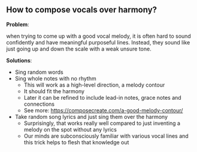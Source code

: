 ## How to compose vocals over harmony?

**Problem**: 

when trying to come up with a good vocal melody, it is often hard to sound confidently and have meaningful purposeful lines. Instead, they sound like just going up and down the scale with a weak unsure tone.

**Solutions**:

- Sing random words
- Sing whole notes with no rhythm
	- This will work as a high-level direction, a melody contour
	- It should fit the harmony
	- Later it can be refined to include lead-in notes, grace notes and connections
	- See more: https://composecreate.com/a-good-melody-contour/
- Take random song lyrics and just sing them over the harmony
	- Surprisingly, that works really well compared to just inventing a melody on the spot without any lyrics
	- Our minds are subconsciously familiar with various vocal lines and this trick helps to flesh that knowledge out